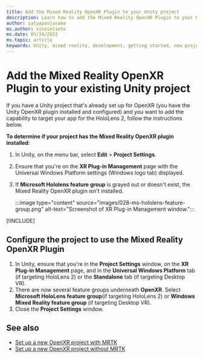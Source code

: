 ```yaml
---
title: Add the Mixed Reality OpenXR Plugin to your Unity project
description: Learn how to add the Mixed Reality OpenXR Plugin to your Unity project.
author: satyapoojasama
ms.author: vinnietieto
ms.date: 03/24/2022
ms.topic: article
keywords: Unity, mixed reality, development, getting started, new project, Windows Mixed Reality, XR, Unity 2020, Unity 2019, OpenXR
---
```


# Add the Mixed Reality OpenXR Plugin to your existing Unity project

If you have a Unity project that's already set up for OpenXR (you have the Unity OpenXR plugin installed and configured) and you want to add the capability to target your app for the HoloLens 2, follow the instructions below.

**To determine if your project has the Mixed Reality OpenXR plugin installed**:

1. In Unity, on the menu bar, select **Edit** > **Project Settings**.
1. Ensure that you're on the **XR Plug-in Management** page with the Universal Windows Platform settings (Windows logo tab) displayed.
1. If **Microsoft Hololens feature group** is grayed out or doesn't exist, the Mixed Reality OpenXR plugin isn't installed.

    :::image type="content" source="images/028-ms-hololens-feature-group.png" alt-text="Screenshot of XR Plug-in Management window.":::

[!INCLUDE[](includes/xr/use-mrft-install-mr-openxr.md)]

## Configure the project to use the Mixed Reality OpenXR Plugin
1. In Unity, ensure that you're in the **Project Settings** window, on the **XR Plug-in Management** page, and in the **Universal Windows Platform** tab (if targeting HoloLens 2) or the **Standalone** tab (if targeting Desktop VR).
1. There are now several feature groups underneath **OpenXR**. Select **Microsoft HoloLens feature group**(if targeting HoloLens 2) or **Windows Mixed Reality feature group** (if targeting Desktop VR).
1.  Close the **Project Settings** window.

## See also

- [Set up a new OpenXR project with MRTK](new-openxr-project-with-mrtk.md)
- [Set up a new OpenXR project without MRTK](new-openxr-project-without-mrtk.md)
